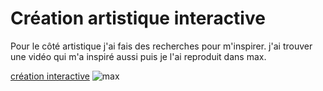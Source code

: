 # Création artistique interactive
Pour le côté artistique j'ai fais des recherches pour m'inspirer. j'ai trouver une vidéo qui m'a inspiré aussi puis je l'ai reproduit dans max.

[création interactive](https://youtu.be/qpILdWYjV24)
![max](medias/!max.PNG)
